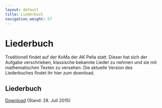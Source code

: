 ```yaml
---
layout: default
title: Liederbuch
navigation_weight: 57
---
```


# Liederbuch

Traditionell findet auf der KoMa der AK Pella statt. Dieser hat sich der Aufgabe verschrieben, klassische bekannte Lieder zu nehmen und sie mit mathematischen Texten zu versehen. Die aktuelle Version des Liederbuches findet ihr hier zum download.

## Liederbuch

[Download](../static/KoMa-Liederbuch_Stand_15-07-28.pdf) (Stand: 28. Juli 2015)

